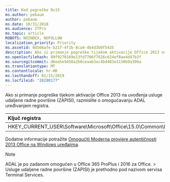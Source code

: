 ```yaml
---
title: Kod pogreške 0x15
ms.author: pebaum
author: pebaum
ms.date: 10/31/2018
ms.audience: ITPro
ms.topic: article
ROBOTS: NOINDEX, NOFOLLOW
localization_priority: Priority
ms.assetid: 0d566afe-b21f-4f1b-8ca9-4b4d3b0f5435
description: Ako si primanje pogreške tijekom aktivacije Office 2013 na uvođenja usluge udaljene radne površine (ZAPISI), razmislite o omogućavanju ADAL uređivanjem registra.
ms.openlocfilehash: 89f9270169e13fd7706f7826c624ef8ae4d47b3f
ms.sourcegitcommit: d6ea5e9458a2b8ceaab3ac4bd483e1130b9a398a
ms.translationtype: MT
ms.contentlocale: hr-HR
ms.lasthandoff: 01/15/2019
ms.locfileid: "28280177"
---
```

Ako si primanje pogreške tijekom aktivacije Office 2013 na uvođenja usluge udaljene radne površine (ZAPISI), razmislite o omogućavanju ADAL uređivanjem registra. 
  
|**Ključ registra**|**Vrsta**|**Vrijednost**|
|:-----|:-----|:-----|
|HKEY_CURRENT_USER\Software\Microsoft\Office\15.0\Common\Identity\EnableADAL  <br/> |REG_DWORD  <br/> |1  <br/> |
   
Dodatne informacije potražite [Omogućiti Moderna provjere autentičnosti 2013 Office na Windows uređajima](https://docs.microsoft.com/office365/admin/security-and-compliance/enable-modern-authentication).
  
> [!NOTE]
>  ADAL je po zadanom omogućen u Office 365 ProPlus i 2016 za Office. > Usluge udaljene radne površine (ZAPISI) je prethodno pod nazivom servisa Terminal Services. 
  

